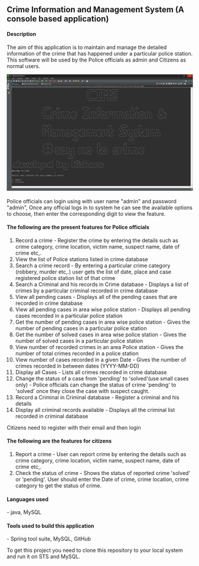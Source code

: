<h2>Crime Information and Management System (A console based application)</h2>

<h4>Description</h4>

The aim of this application is to maintain and manage the detailed information of the crime that has happened under a particular police station.
This software will be used by the Police officials as admin and Citizens as normal users.
<br>
<div>
  <img src="src/information/CIMS.png" alt="application-interface"/>
</div>
<br>
Police officials can login using with user name "admin" and password "admin",
Once any official logs in to system he can see the available options to choose, then enter the corresponding digit to view the feature.

<h4>The following are the present features for Police officials</h4>

1. Record a crime - Register the crime by entering the details such as crime category, crime location, victim name, suspect name, date of crime etc,.
2. View the list of Police stations listed in crime database
3. Search a crime record - By entering a particular crime category (robbery, murder etc,.) user gets the list of date, place and case registered police station list of that crime
4. Search a Criminal and his records in Crime database - Displays a list of crimes by a particular criminal recorded in crime database
5. View all pending cases - Displays all of the pending cases that are recorded in crime database
6. View all pending cases in area wise police station - Displays all pending cases recorded in a particular police station
7. Get the number of pending cases in area wise police station - Gives the number of pending cases in a particular police station
8. Get the number of solved cases in area wise police station - Gives the number of solved cases in a particular police station
9. View number of recorded crimes in an area Police station - Gives the number of total crimes recorded in a police station
10. View number of cases recorded in a given Date - Gives the number of crimes recorded in between dates (YYYY-MM-DD)
11. Display all Cases - Lists all crimes recorded in crime database
12. Change the status of a case from 'pending' to 'solved'(use small cases only) - Police officials can change the status of crime 'pending' to 'solved' once they close the case with suspect caught.
13. Record a Criminal in Criminal database - Register a criminal and his details
14. Display all criminal records available - Displays all the criminal list recorded in criminal database

Citizens need to register with their email and then login

<h4>The following are the features for citizens</h4>

1. Report a crime - User can report crime by entering the details such as crime category, crime location, victim name, suspect name, date of crime etc,.
2. Check the status of crime - Shows the status of reported crime 'solved' or 'pending'. User should enter the Date of crime, crime location, crime category to get the status of crime.

<h4>Languages used</h4> - java, MySQL

<h4>Tools used to build this application</h4> - Spring tool suite, MySQL, GitHub

To get this project you need to clone this repository to your local system and run it on STS and MySQL.

